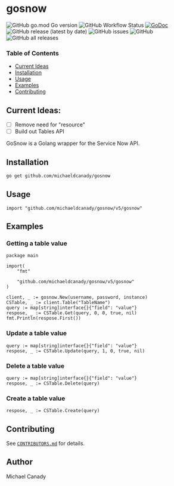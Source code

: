 # gosnow

![GitHub go.mod Go version](https://img.shields.io/github/go-mod/go-version/michaeldcanady/gosnow?style=plastic)
![GitHub Workflow Status](https://img.shields.io/github/workflow/status/michaeldcanady/gosnow/Go?style=plastic)
[![GoDoc](https://img.shields.io/static/v1?style=plastic&label=godoc&message=reference&color=blue)](https://pkg.go.dev/github.com/michaeldcanady/gosnow)
![GitHub release (latest by date)](https://img.shields.io/github/v/release/michaeldcanady/gosnow?style=plastic)
![GitHub issues](https://img.shields.io/github/issues/michaeldcanady/gosnow?style=plastic)
![GitHub](https://img.shields.io/github/license/michaeldcanady/gosnow?style=plastic)
![GitHub all releases](https://img.shields.io/github/downloads/michaeldcanady/gosnow/total?style=plastic)

### Table of Contents
* [Current Ideas](#current-ideas)
* [Installation](#installation)
* [Usage](#usage)
* [Examples](#examples)
* [Contributing](#contributing)

## Current Ideas:
- [ ] Remove need for "resource"
- [ ] Build out Tables API

GoSnow is a Golang wrapper for the Service Now API.

## Installation

```bash
go get github.com/michaeldcanady/gosnow
```

## Usage
``` golang
import "github.com/michaeldcanady/gosnow/v5/gosnow"
```

## Examples

### Getting a table value
``` golang
package main

import(
    "fmt"

    "github.com/michaeldcanady/gosnow/v5/gosnow"
)

client, _ := gosnow.New(username, password, instance)
CSTable, _ := client.Table("TableName")
query := map[string]interface{}{"field": "value"}
respose, _ := CSTable.Get(query, 0, 0, true, nil)
fmt.Println(respose.First())
```
### Update a table value
```golang
query := map[string]interface{}{"field": "value"}
respose, _ := CSTable.Update(query, 1, 0, true, nil)
```
### Delete a table value
```golang
query := map[string]interface{}{"field": "value"}
respose, _ := CSTable.Delete(query)
```
### Create a table value
```golang
respose, _ := CSTable.Create(query)
```
## Contributing

See [`CONTRIBUTORS.md`](CONTRIBUTORS.md) for details.

## Author

Michael Canady
